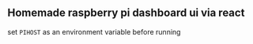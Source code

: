 ## Homemade raspberry pi dashboard ui via react
set `PIHOST` as an environment variable before running
